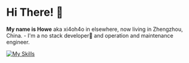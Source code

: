 # Hi There! 👋
**My name is Howe** aka xi4oh4o in elsewhere, now living in Zhengzhou, China. - I'm a no stack developer🚀 and operation and maintenance engineer.

[![My Skills](https://skillicons.dev/icons?i=vim,ts,linux,laravel,rails,nextjs,tailwind,py,regex,wasm,aws,kubernetes,cloudflare,nginx,md&theme=dark)](https://github.com/xi4oh4o)
<!--
**xi4oh4o/xi4oh4o** is a ✨ _special_ ✨ repository because its `README.md` (this file) appears on your GitHub profile.

Here are some ideas to get you started:

- 🔭 I’m currently working on ...
- 🌱 I’m currently learning ...
- 👯 I’m looking to collaborate on ...
- 🤔 I’m looking for help with ...
- 💬 Ask me about ...
- 📫 How to reach me: ...
- 😄 Pronouns: ...
- ⚡ Fun fact: ...
-->
